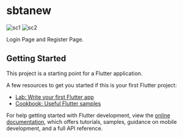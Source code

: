 # sbtanew

![sc1](https://user-images.githubusercontent.com/52097871/184971272-3c670bcc-6dbb-4da0-b0a4-fa6fbc96469e.jpg)
![sc2](https://user-images.githubusercontent.com/52097871/184971972-5856b6ba-25c9-4271-818f-0a803bf3010a.jpg)

Login Page and Register Page.

## Getting Started

This project is a starting point for a Flutter application.

A few resources to get you started if this is your first Flutter project:

- [Lab: Write your first Flutter app](https://docs.flutter.dev/get-started/codelab)
- [Cookbook: Useful Flutter samples](https://docs.flutter.dev/cookbook)

For help getting started with Flutter development, view the
[online documentation](https://docs.flutter.dev/), which offers tutorials,
samples, guidance on mobile development, and a full API reference.
